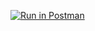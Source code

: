 [![Run in Postman](https://run.pstmn.io/button.svg)](https://app.getpostman.com/run-collection/5cebd2d08cd26759dbf7)